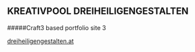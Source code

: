 ## KREATIVPOOL DREIHEILIGENGESTALTEN

#####Craft3 based portfolio site 3

[dreiheiligengestalten.at](https://dreiheiligengestalten.at)

